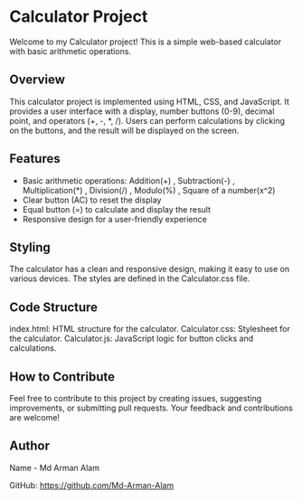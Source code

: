 # Calculator Project

Welcome to my Calculator project! This is a simple web-based calculator with basic arithmetic operations.

## Overview

This calculator project is implemented using HTML, CSS, and JavaScript. It provides a user interface with a display, number buttons (0-9), decimal point, and operators (+, -, *, /). Users can perform calculations by clicking on the buttons, and the result will be displayed on the screen.

## Features

- Basic arithmetic operations: Addition(+) , Subtraction(-) , Multiplication(*) , Division(/) , Modulo(%) , Square of a number(x^2)
- Clear button (AC) to reset the display
- Equal button (=) to calculate and display the result
- Responsive design for a user-friendly experience

## Styling
The calculator has a clean and responsive design, making it easy to use on various devices. The styles are defined in the Calculator.css file.

## Code Structure 
index.html: HTML structure for the calculator.
Calculator.css: Stylesheet for the calculator.
Calculator.js: JavaScript logic for button clicks and calculations.

## How to Contribute
Feel free to contribute to this project by creating issues, suggesting improvements, or submitting pull requests. Your feedback and contributions are welcome!

## Author
Name - Md Arman Alam

GitHub: https://github.com/Md-Arman-Alam
